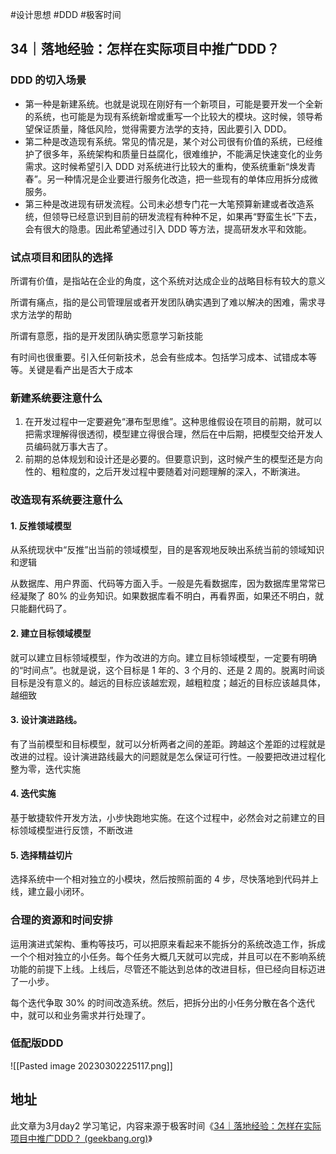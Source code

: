 #设计思想 #DDD #极客时间 

## 34｜落地经验：怎样在实际项目中推广DDD？

### DDD 的切入场景

- 第一种是新建系统。也就是说现在刚好有一个新项目，可能是要开发一个全新的系统，也可能是为现有系统新增或重写一个比较大的模块。这时候，领导希望保证质量，降低风险，觉得需要方法学的支持，因此要引入 DDD。
- 第二种是改造现有系统。常见的情况是，某个对公司很有价值的系统，已经维护了很多年，系统架构和质量日益腐化，很难维护，不能满足快速变化的业务需求。这时候希望引入 DDD 对系统进行比较大的重构，使系统重新“焕发青春”。另一种情况是企业要进行服务化改造，把一些现有的单体应用拆分成微服务。
- 第三种是改进现有研发流程。公司未必想专门花一大笔预算新建或者改造系统，但领导已经意识到目前的研发流程有种种不足，如果再“野蛮生长”下去，会有很大的隐患。因此希望通过引入 DDD 等方法，提高研发水平和效能。

### 试点项目和团队的选择

所谓有价值，是指站在企业的角度，这个系统对达成企业的战略目标有较大的意义

所谓有痛点，指的是公司管理层或者开发团队确实遇到了难以解决的困难，需求寻求方法学的帮助

所谓有意愿，指的是开发团队确实愿意学习新技能

有时间也很重要。引入任何新技术，总会有些成本。包括学习成本、试错成本等等。关键是看产出是否大于成本

### 新建系统要注意什么

1. 在开发过程中一定要避免“瀑布型思维”。这种思维假设在项目的前期，就可以把需求理解得很透彻，模型建立得很合理，然后在中后期，把模型交给开发人员编码就万事大吉了。
2. 前期的总体规划和设计还是必要的。但要意识到，这时候产生的模型还是方向性的、粗粒度的，之后开发过程中要随着对问题理解的深入，不断演进。

### 改造现有系统要注意什么

#### 1. 反推领域模型

从系统现状中“反推”出当前的领域模型，目的是客观地反映出系统当前的领域知识和逻辑

从数据库、用户界面、代码等方面入手。一般是先看数据库，因为数据库里常常已经凝聚了 80% 的业务知识。如果数据库看不明白，再看界面，如果还不明白，就只能翻代码了。

#### 2. 建立目标领域模型

就可以建立目标领域模型，作为改进的方向。建立目标领域模型，一定要有明确的“时间点”。也就是说，这个目标是 1 年的、3 个月的、还是 2 周的。脱离时间谈目标是没有意义的。越远的目标应该越宏观，越粗粒度；越近的目标应该越具体，越细致

#### 3. 设计演进路线。
有了当前模型和目标模型，就可以分析两者之间的差距。跨越这个差距的过程就是改进的过程。设计演进路线最大的问题就是怎么保证可行性。一般要把改进过程化整为零，迭代实施

#### 4. 迭代实施
基于敏捷软件开发方法，小步快跑地实施。在这个过程中，必然会对之前建立的目标领域模型进行反馈，不断改进

#### 5. 选择精益切片 
选择系统中一个相对独立的小模块，然后按照前面的 4 步，尽快落地到代码并上线，建立最小闭环。

### 合理的资源和时间安排
运用演进式架构、重构等技巧，可以把原来看起来不能拆分的系统改造工作，拆成一个个相对独立的小任务。每个任务大概几天就可以完成，并且可以在不影响系统功能的前提下上线。上线后，尽管还不能达到总体的改进目标，但已经向目标迈进了一小步。

每个迭代争取 30% 的时间改造系统。然后，把拆分出的小任务分散在各个迭代中，就可以和业务需求并行处理了。


### 低配版DDD
![[Pasted image 20230302225117.png]]



## 地址

此文章为3月day2 学习笔记，内容来源于极客时间《[34｜落地经验：怎样在实际项目中推广DDD？ (geekbang.org)](https://time.geekbang.org/column/article/635740)》
